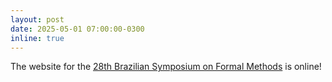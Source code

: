 ```yaml
---
layout: post
date: 2025-05-01 07:00:00-0300
inline: true
---
```


The website for the [28th Brazilian Symposium on Formal Methods](https://sbmf2025.ufrpe.br/) is online! 